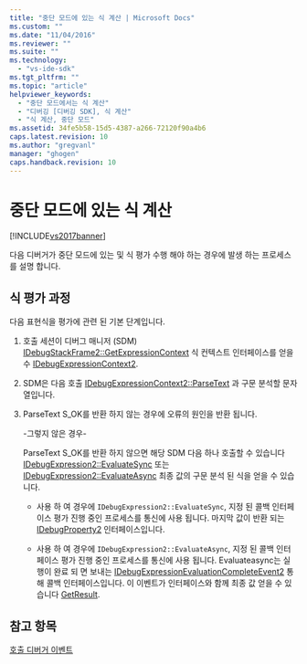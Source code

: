 ```yaml
---
title: "중단 모드에 있는 식 계산 | Microsoft Docs"
ms.custom: ""
ms.date: "11/04/2016"
ms.reviewer: ""
ms.suite: ""
ms.technology: 
  - "vs-ide-sdk"
ms.tgt_pltfrm: ""
ms.topic: "article"
helpviewer_keywords: 
  - "중단 모드에서는 식 계산"
  - "디버깅 [디버깅 SDK], 식 계산"
  - "식 계산, 중단 모드"
ms.assetid: 34fe5b58-15d5-4387-a266-72120f90a4b6
caps.latest.revision: 10
ms.author: "gregvanl"
manager: "ghogen"
caps.handback.revision: 10
---
```

# 중단 모드에 있는 식 계산
[!INCLUDE[vs2017banner](../../code-quality/includes/vs2017banner.md)]

다음 디버거가 중단 모드에 있는 및 식 평가 수행 해야 하는 경우에 발생 하는 프로세스를 설명 합니다.  
  
## 식 평가 과정  
 다음 표현식을 평가에 관련 된 기본 단계입니다.  
  
1.  호출 세션이 디버그 매니저 \(SDM\)  [IDebugStackFrame2::GetExpressionContext](../../extensibility/debugger/reference/idebugstackframe2-getexpressioncontext.md) 식 컨텍스트 인터페이스를 얻을 수 [IDebugExpressionContext2](../../extensibility/debugger/reference/idebugexpressioncontext2.md).  
  
2.  SDM은 다음 호출  [IDebugExpressionContext2::ParseText](../../extensibility/debugger/reference/idebugexpressioncontext2-parsetext.md) 과 구문 분석할 문자열입니다.  
  
3.  ParseText S\_OK를 반환 하지 않는 경우에 오류의 원인을 반환 됩니다.  
  
     \-그렇지 않은 경우\-  
  
     ParseText S\_OK를 반환 하지 않으면 해당 SDM 다음 하나 호출할 수 있습니다  [IDebugExpression2::EvaluateSync](../../extensibility/debugger/reference/idebugexpression2-evaluatesync.md) 또는  [IDebugExpression2::EvaluateAsync](../../extensibility/debugger/reference/idebugexpression2-evaluateasync.md) 최종 값의 구문 분석 된 식을 얻을 수 있습니다.  
  
    -   사용 하 여 경우에 `IDebugExpression2::EvaluateSync`, 지정 된 콜백 인터페이스 평가 진행 중인 프로세스를 통신에 사용 됩니다.  마지막 값이 반환 되는  [IDebugProperty2](../../extensibility/debugger/reference/idebugproperty2.md) 인터페이스입니다.  
  
    -   사용 하 여 경우에 `IDebugExpression2::EvaluateAsync`, 지정 된 콜백 인터페이스 평가 진행 중인 프로세스를 통신에 사용 됩니다.  Evaluateasync는 실행이 완료 되 면 보내는  [IDebugExpressionEvaluationCompleteEvent2](../../extensibility/debugger/reference/idebugexpressionevaluationcompleteevent2.md) 통해 콜백 인터페이스입니다.  이 이벤트가 인터페이스와 함께 최종 값 얻을 수 있습니다 [GetResult](../../extensibility/debugger/reference/idebugexpressionevaluationcompleteevent2-getresult.md).  
  
## 참고 항목  
 [호출 디버거 이벤트](../../extensibility/debugger/calling-debugger-events.md)